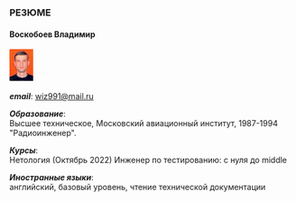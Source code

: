 ### **РЕЗЮМЕ**

#### Воскобоев Владимир
![photo](photo3.png)

***email***: wiz991@mail.ru

***Образование***:  
 Высшее техническое, Московский авиационный институт, 1987-1994  "Радиоинженер".

***Курсы***:  
Нетология (Октябрь 2022) Инженер по тестированию: с нуля до middle

***Иностранные языки***:  
английский, базовый уровень, чтение технической документации